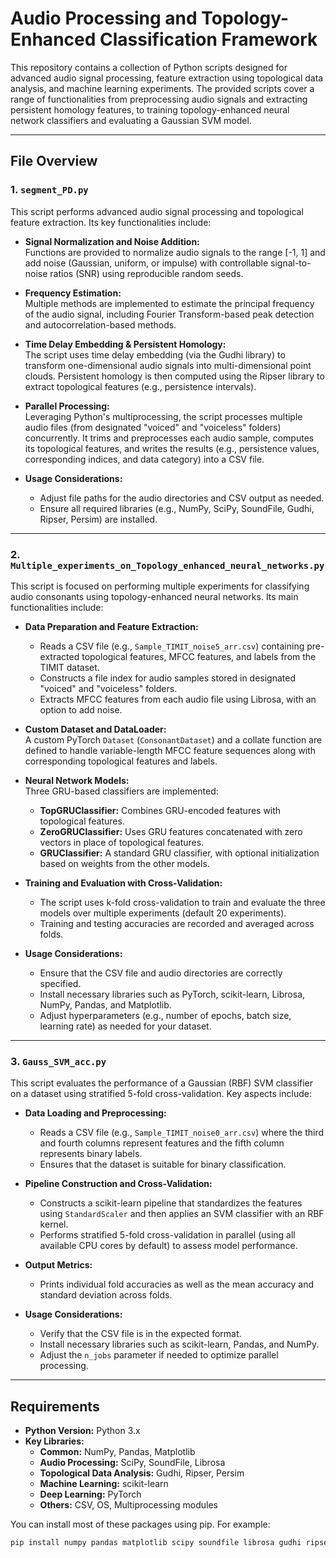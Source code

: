 # Audio Processing and Topology-Enhanced Classification Framework

This repository contains a collection of Python scripts designed for advanced audio signal processing, feature extraction using topological data analysis, and machine learning experiments. The provided scripts cover a range of functionalities from preprocessing audio signals and extracting persistent homology features, to training topology-enhanced neural network classifiers and evaluating a Gaussian SVM model.

---

## File Overview

### 1. `segment_PD.py`
This script performs advanced audio signal processing and topological feature extraction. Its key functionalities include:

- **Signal Normalization and Noise Addition:**  
  Functions are provided to normalize audio signals to the range [-1, 1] and add noise (Gaussian, uniform, or impulse) with controllable signal-to-noise ratios (SNR) using reproducible random seeds.

- **Frequency Estimation:**  
  Multiple methods are implemented to estimate the principal frequency of the audio signal, including Fourier Transform-based peak detection and autocorrelation-based methods.

- **Time Delay Embedding & Persistent Homology:**  
  The script uses time delay embedding (via the Gudhi library) to transform one-dimensional audio signals into multi-dimensional point clouds. Persistent homology is then computed using the Ripser library to extract topological features (e.g., persistence intervals).

- **Parallel Processing:**  
  Leveraging Python's multiprocessing, the script processes multiple audio files (from designated "voiced" and "voiceless" folders) concurrently. It trims and preprocesses each audio sample, computes its topological features, and writes the results (e.g., persistence values, corresponding indices, and data category) into a CSV file.

- **Usage Considerations:**  
  - Adjust file paths for the audio directories and CSV output as needed.  
  - Ensure all required libraries (e.g., NumPy, SciPy, SoundFile, Gudhi, Ripser, Persim) are installed.

---

### 2. `Multiple_experiments_on_Topology_enhanced_neural_networks.py`
This script is focused on performing multiple experiments for classifying audio consonants using topology-enhanced neural networks. Its main functionalities include:

- **Data Preparation and Feature Extraction:**  
  - Reads a CSV file (e.g., `Sample_TIMIT_noise5_arr.csv`) containing pre-extracted topological features, MFCC features, and labels from the TIMIT dataset.  
  - Constructs a file index for audio samples stored in designated "voiced" and "voiceless" folders.  
  - Extracts MFCC features from each audio file using Librosa, with an option to add noise.

- **Custom Dataset and DataLoader:**  
  A custom PyTorch `Dataset` (`ConsonantDataset`) and a collate function are defined to handle variable-length MFCC feature sequences along with corresponding topological features and labels.

- **Neural Network Models:**  
  Three GRU-based classifiers are implemented:
  - **TopGRUClassifier:** Combines GRU-encoded features with topological features.
  - **ZeroGRUClassifier:** Uses GRU features concatenated with zero vectors in place of topological features.
  - **GRUClassifier:** A standard GRU classifier, with optional initialization based on weights from the other models.
  
- **Training and Evaluation with Cross-Validation:**  
  - The script uses k-fold cross-validation to train and evaluate the three models over multiple experiments (default 20 experiments).  
  - Training and testing accuracies are recorded and averaged across folds.
  
- **Usage Considerations:**  
  - Ensure that the CSV file and audio directories are correctly specified.  
  - Install necessary libraries such as PyTorch, scikit-learn, Librosa, NumPy, Pandas, and Matplotlib.  
  - Adjust hyperparameters (e.g., number of epochs, batch size, learning rate) as needed for your dataset.

---

### 3. `Gauss_SVM_acc.py`
This script evaluates the performance of a Gaussian (RBF) SVM classifier on a dataset using stratified 5-fold cross-validation. Key aspects include:

- **Data Loading and Preprocessing:**  
  - Reads a CSV file (e.g., `Sample_TIMIT_noise0_arr.csv`) where the third and fourth columns represent features and the fifth column represents binary labels.
  - Ensures that the dataset is suitable for binary classification.

- **Pipeline Construction and Cross-Validation:**  
  - Constructs a scikit-learn pipeline that standardizes the features using `StandardScaler` and then applies an SVM classifier with an RBF kernel.
  - Performs stratified 5-fold cross-validation in parallel (using all available CPU cores by default) to assess model performance.

- **Output Metrics:**  
  - Prints individual fold accuracies as well as the mean accuracy and standard deviation across folds.

- **Usage Considerations:**  
  - Verify that the CSV file is in the expected format.  
  - Install necessary libraries such as scikit-learn, Pandas, and NumPy.
  - Adjust the `n_jobs` parameter if needed to optimize parallel processing.

---

## Requirements

- **Python Version:** Python 3.x
- **Key Libraries:**
  - **Common:** NumPy, Pandas, Matplotlib
  - **Audio Processing:** SciPy, SoundFile, Librosa
  - **Topological Data Analysis:** Gudhi, Ripser, Persim
  - **Machine Learning:** scikit-learn
  - **Deep Learning:** PyTorch
  - **Others:** CSV, OS, Multiprocessing modules

You can install most of these packages using pip. For example:

```bash
pip install numpy pandas matplotlib scipy soundfile librosa gudhi ripser persim scikit-learn torch
